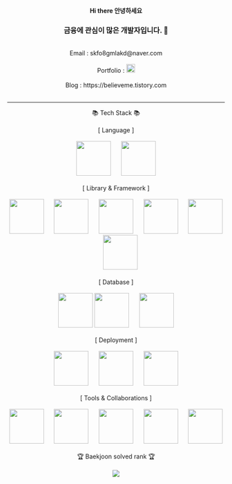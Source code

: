 <div align="center">
<h4>Hi there 안녕하세요 </h4>
<h3>금융에 관심이 많은 개발자입니다. 👋</h3>
<br/>
  Email : skfo8gmlakd@naver.com<br/>
  <br/>
  Portfolio : <a href="https://same-pedestrian-031.notion.site/61757c70a5c14ec990d587ef76dab230?pvs=4"><img src="https://img.shields.io/badge/Notion-%23000000.svg?style=for-the-badge&logo=notion&logoColor=white" height="20"/></a> <br/>
  <br/>
  Blog : https://believeme.tistory.com<br/>
  <br/>
  <hr>
  📚 Tech Stack 📚<br/>
  <br/>
  [ Language ]<br/><br/>
  <img src="https://github.com/ParkSungCheol/ParkSungCheol/assets/93702296/13e22926-6584-4c02-973c-058473bc20c9" height="80">
  &nbsp;&nbsp;&nbsp;&nbsp;
  <img src="https://github.com/ParkSungCheol/ParkSungCheol/assets/93702296/e3533977-c7a0-430c-9499-31822115d0ed" height="80">
  <br/><br/>
  [ Library & Framework ]<br/><br/>
  <img src="https://github.com/ParkSungCheol/ParkSungCheol/assets/93702296/6e73baa9-a104-41e7-b50b-836864862309" height="80">
  &nbsp;&nbsp;&nbsp;&nbsp;
  <img src="https://github.com/ParkSungCheol/ParkSungCheol/assets/93702296/574185f9-24c4-4b6f-9f08-f8f86cb0b9f6" height="80">
  &nbsp;&nbsp;&nbsp;&nbsp;
  <img src="https://github.com/ParkSungCheol/ParkSungCheol/assets/93702296/b53bc133-5d09-490d-b801-73feca9395a8" height="80">
  &nbsp;&nbsp;&nbsp;&nbsp;
  <img src="https://github.com/ParkSungCheol/ParkSungCheol/assets/93702296/41b6f3fc-0a9b-48ca-bbae-315211a5c5a2" height="80">
  &nbsp;&nbsp;&nbsp;&nbsp;
  <img src="https://github.com/ParkSungCheol/ParkSungCheol/assets/93702296/f3ebe388-243b-4d3f-b2bf-0eb4ca8a647f" height="80">
  &nbsp;&nbsp;&nbsp;&nbsp;
  <img src="https://github.com/ParkSungCheol/ParkSungCheol/assets/93702296/a567ba18-06c1-43d3-a946-efc78287e594" height="80">
  <br/><br/>
  [ Database ]<br/><br/>
  <img src="https://github.com/ParkSungCheol/ParkSungCheol/assets/93702296/d6eb577d-5e5a-4f28-9371-a8e344d91db7" height="80">
  <img src="https://github.com/ParkSungCheol/ParkSungCheol/assets/93702296/615e4b34-6688-4929-bc9b-4df6dd2a13f6" height="80">
  &nbsp;&nbsp;&nbsp;&nbsp;
  <img src="https://github.com/ParkSungCheol/ParkSungCheol/assets/93702296/2b9aa0a6-ef40-49e5-a9e8-9604fec3637c" height="80">
  <br/><br/>
  [ Deployment ]<br/><br/>
  <img src="https://github.com/ParkSungCheol/ParkSungCheol/assets/93702296/493c2156-f5e4-4955-9593-8043a971c687" height="80">
  &nbsp;&nbsp;&nbsp;&nbsp;
  <img src="https://github.com/ParkSungCheol/ParkSungCheol/assets/93702296/00e765eb-fad9-4028-a873-ed266620d44a" height="80">
  &nbsp;&nbsp;&nbsp;&nbsp;
  <img src="https://github.com/ParkSungCheol/ParkSungCheol/assets/93702296/5880225a-206d-41fd-8972-9d6eb0999f9d" height="80">
  <br/><br/>
  [ Tools & Collaborations ]<br/><br/>
  <img src="https://github.com/ParkSungCheol/ParkSungCheol/assets/93702296/f0d7984b-0dcb-471e-b76c-286f5c05840d" height="80">
  &nbsp;&nbsp;&nbsp;&nbsp;
  <img src="https://github.com/ParkSungCheol/ParkSungCheol/assets/93702296/928769ef-7997-4914-9577-749ec4b9e7f2" height="80">
  &nbsp;&nbsp;&nbsp;&nbsp;
  <img src="https://github.com/ParkSungCheol/ParkSungCheol/assets/93702296/95ee7800-4634-4447-8165-943e06065031" height="80">
  &nbsp;&nbsp;&nbsp;&nbsp;
  <img src="https://github.com/ParkSungCheol/ParkSungCheol/assets/93702296/d3b48a75-2e6d-4ac8-b8e4-fa8f7e20b2f0" height="80">
  &nbsp;&nbsp;&nbsp;&nbsp;
  <img src="https://github.com/ParkSungCheol/ParkSungCheol/assets/93702296/398f9ef9-bcb3-4893-9bed-793ec6662712" height="80">
  <br/><br/>
  🏆 Baekjoon solved rank 🏆<br/>
  <br/>
  <a href="https://solved.ac/profile/skfo8gmlakd"><img src="http://mazassumnida.wtf/api/generate_badge?boj=skfo8gmlakd"/></a>
</div>
